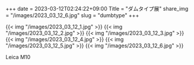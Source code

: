 +++
date  = 2023-03-12T02:24:22+09:00
Title = "ダムタイプ展"
share_img = "/images/2023_03_12_6.jpg"
slug = "dumbtype"
+++

{{< img "/images/2023_03_12_1.jpg" >}}
{{< img "/images/2023_03_12_2.jpg" >}}
{{< img "/images/2023_03_12_3.jpg" >}}
{{< img "/images/2023_03_12_4.jpg" >}}
{{< img "/images/2023_03_12_5.jpg" >}}
{{< img "/images/2023_03_12_6.jpg" >}}

Leica M10
